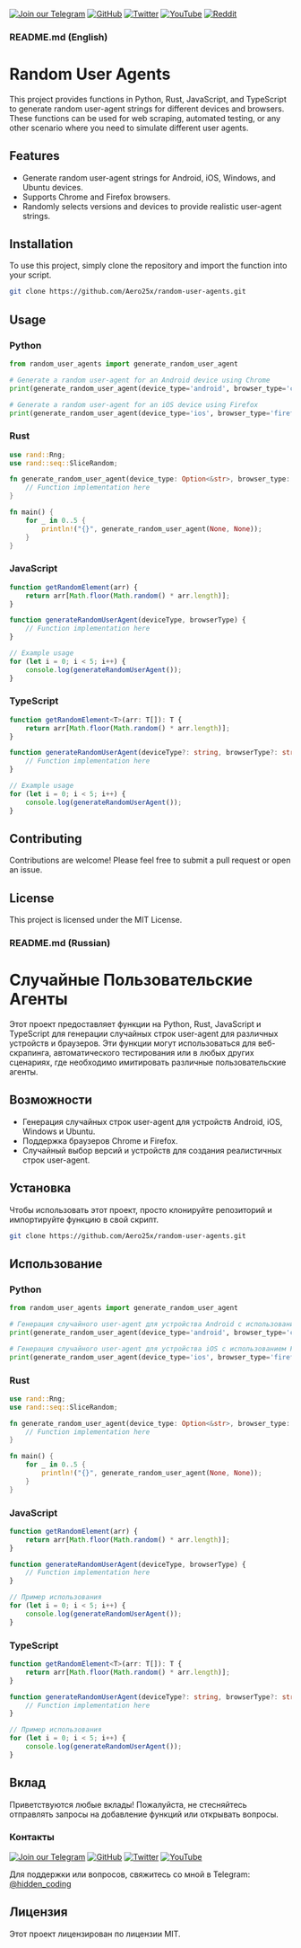 [![Join our Telegram](https://img.shields.io/badge/Telegram-2CA5E0?style=for-the-badge&logo=telegram&logoColor=white)](https://t.me/hidden_coding)
[![GitHub](https://img.shields.io/badge/GitHub-181717?style=for-the-badge&logo=github&logoColor=white)](https://github.com/aero25x)
[![Twitter](https://img.shields.io/badge/Twitter-1DA1F2?style=for-the-badge&logo=x&logoColor=white)](https://x.com/aero25x)
[![YouTube](https://img.shields.io/badge/YouTube-FF0000?style=for-the-badge&logo=youtube&logoColor=white)](https://www.youtube.com/@flaming_chameleon)
[![Reddit](https://img.shields.io/badge/Reddit-FF3A00?style=for-the-badge&logo=reddit&logoColor=white)](https://www.reddit.com/r/HiddenCode/)


### README.md (English)

# Random User Agents

This project provides functions in Python, Rust, JavaScript, and TypeScript to generate random user-agent strings for different devices and browsers. These functions can be used for web scraping, automated testing, or any other scenario where you need to simulate different user agents.

## Features

- Generate random user-agent strings for Android, iOS, Windows, and Ubuntu devices.
- Supports Chrome and Firefox browsers.
- Randomly selects versions and devices to provide realistic user-agent strings.

## Installation

To use this project, simply clone the repository and import the function into your script.

```bash
git clone https://github.com/Aero25x/random-user-agents.git
```

## Usage

### Python

```python
from random_user_agents import generate_random_user_agent

# Generate a random user-agent for an Android device using Chrome
print(generate_random_user_agent(device_type='android', browser_type='chrome'))

# Generate a random user-agent for an iOS device using Firefox
print(generate_random_user_agent(device_type='ios', browser_type='firefox'))
```

### Rust

```rust
use rand::Rng;
use rand::seq::SliceRandom;

fn generate_random_user_agent(device_type: Option<&str>, browser_type: Option<&str>) -> String {
    // Function implementation here
}

fn main() {
    for _ in 0..5 {
        println!("{}", generate_random_user_agent(None, None));
    }
}
```

### JavaScript

```javascript
function getRandomElement(arr) {
    return arr[Math.floor(Math.random() * arr.length)];
}

function generateRandomUserAgent(deviceType, browserType) {
    // Function implementation here
}

// Example usage
for (let i = 0; i < 5; i++) {
    console.log(generateRandomUserAgent());
}
```

### TypeScript

```typescript
function getRandomElement<T>(arr: T[]): T {
    return arr[Math.floor(Math.random() * arr.length)];
}

function generateRandomUserAgent(deviceType?: string, browserType?: string): string {
    // Function implementation here
}

// Example usage
for (let i = 0; i < 5; i++) {
    console.log(generateRandomUserAgent());
}
```

## Contributing

Contributions are welcome! Please feel free to submit a pull request or open an issue.

## License

This project is licensed under the MIT License.

### README.md (Russian)

# Случайные Пользовательские Агенты

Этот проект предоставляет функции на Python, Rust, JavaScript и TypeScript для генерации случайных строк user-agent для различных устройств и браузеров. Эти функции могут использоваться для веб-скрапинга, автоматического тестирования или в любых других сценариях, где необходимо имитировать различные пользовательские агенты.

## Возможности

- Генерация случайных строк user-agent для устройств Android, iOS, Windows и Ubuntu.
- Поддержка браузеров Chrome и Firefox.
- Случайный выбор версий и устройств для создания реалистичных строк user-agent.

## Установка

Чтобы использовать этот проект, просто клонируйте репозиторий и импортируйте функцию в свой скрипт.

```bash
git clone https://github.com/Aero25x/random-user-agents.git
```

## Использование

### Python

```python
from random_user_agents import generate_random_user_agent

# Генерация случайного user-agent для устройства Android с использованием Chrome
print(generate_random_user_agent(device_type='android', browser_type='chrome'))

# Генерация случайного user-agent для устройства iOS с использованием Firefox
print(generate_random_user_agent(device_type='ios', browser_type='firefox'))
```

### Rust

```rust
use rand::Rng;
use rand::seq::SliceRandom;

fn generate_random_user_agent(device_type: Option<&str>, browser_type: Option<&str>) -> String {
    // Function implementation here
}

fn main() {
    for _ in 0..5 {
        println!("{}", generate_random_user_agent(None, None));
    }
}
```

### JavaScript

```javascript
function getRandomElement(arr) {
    return arr[Math.floor(Math.random() * arr.length)];
}

function generateRandomUserAgent(deviceType, browserType) {
    // Function implementation here
}

// Пример использования
for (let i = 0; i < 5; i++) {
    console.log(generateRandomUserAgent());
}
```

### TypeScript

```typescript
function getRandomElement<T>(arr: T[]): T {
    return arr[Math.floor(Math.random() * arr.length)];
}

function generateRandomUserAgent(deviceType?: string, browserType?: string): string {
    // Function implementation here
}

// Пример использования
for (let i = 0; i < 5; i++) {
    console.log(generateRandomUserAgent());
}
```

## Вклад

Приветствуются любые вклады! Пожалуйста, не стесняйтесь отправлять запросы на добавление функций или открывать вопросы.

### Контакты

[![Join our Telegram](https://img.shields.io/badge/Telegram-2CA5E0?style=for-the-badge&logo=telegram&logoColor=white)](https://t.me/hidden_coding)
[![GitHub](https://img.shields.io/badge/GitHub-181717?style=for-the-badge&logo=github&logoColor=white)](https://github.com/aero25x)
[![Twitter](https://img.shields.io/badge/Twitter-1DA1F2?style=for-the-badge&logo=x&logoColor=white)](https://x.com/aero25x)
[![YouTube](https://img.shields.io/badge/YouTube-FF0000?style=for-the-badge&logo=youtube&logoColor=white)](https://www.youtube.com/@flaming_chameleon)

Для поддержки или вопросов, свяжитесь со мной в Telegram: [@hidden_coding](https://t.me/hidden_coding)


## Лицензия

Этот проект лицензирован по лицензии MIT.

